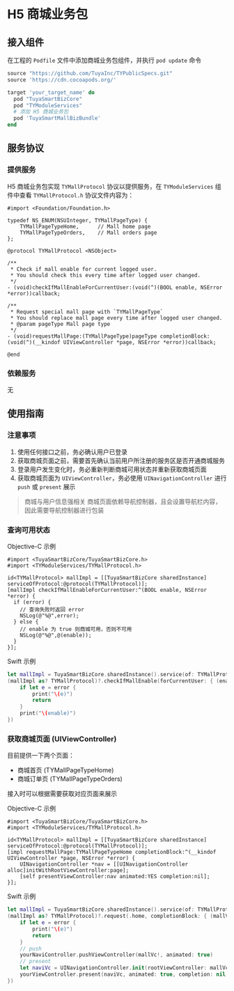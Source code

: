 # H5 商城业务包

## 接入组件

在工程的 `Podfile` 文件中添加商城业务包组件，并执行 `pod update` 命令

```ruby
source "https://github.com/TuyaInc/TYPublicSpecs.git"
source 'https://cdn.cocoapods.org/'

target 'your_target_name' do
  pod "TuyaSmartBizCore"
  pod "TYModuleServices"
  # 添加 H5 商城业务包
  pod 'TuyaSmartMallBizBundle'
end
```

## 服务协议

### 提供服务

H5 商城业务包实现 `TYMallProtocol` 协议以提供服务，在 `TYModuleServices` 组件中查看 `TYMallProtocol.h` 协议文件内容为：

```oc
#import <Foundation/Foundation.h>

typedef NS_ENUM(NSUInteger, TYMallPageType) {
    TYMallPageTypeHome,      // Mall home page
    TYMallPageTypeOrders,    // Mall orders page
};

@protocol TYMallProtocol <NSObject>

/**
 * Check if mall enable for current logged user.
 * You should check this every time after logged user changed.
 */
- (void)checkIfMallEnableForCurrentUser:(void(^)(BOOL enable, NSError *error))callback;

/**
 * Request special mall page with `TYMallPageType`
 * You should replace mall page every time after logged user changed.
 * @param pageType Mall page type
 */
- (void)requestMallPage:(TYMallPageType)pageType completionBlock:(void(^)(__kindof UIViewController *page, NSError *error))callback;

@end
```

### 依赖服务
无

## 使用指南

### 注意事项

1. 使用任何接口之前，务必确认用户已登录
2. 获取商城页面之前，需要首先确认当前用户所注册的服务区是否开通商城服务
3. 登录用户发生变化时，务必重新判断商城可用状态并重新获取商城页面
4. 获取商城页面为 `UIViewController`，务必使用 `UINavigationController` 进行 `push` 或 `present` 展示

> 商城与用户信息强相关
> 商城页面依赖导航控制器，且会设置导航栏内容，因此需要导航控制器进行包装

### 查询可用状态

Objective-C 示例

```oc
#import <TuyaSmartBizCore/TuyaSmartBizCore.h>
#import <TYModuleServices/TYMallProtocol.h>

id<TYMallProtocol> mallImpl = [[TuyaSmartBizCore sharedInstance] serviceOfProtocol:@protocol(TYMallProtocol)];
[mallImpl checkIfMallEnableForCurrentUser:^(BOOL enable, NSError *error) {
  if (error) {
    // 查询失败时返回 error
    NSLog(@"%@",error);
  } else {
    // enable 为 true 则商城可用，否则不可用
    NSLog(@"%@",@(enable));
  }
}];
```

Swift 示例

```swift
let mallImpl = TuyaSmartBizCore.sharedInstance().service(of: TYMallProtocol.self)
(mallImpl as? TYMallProtocol)?.checkIfMallEnable(forCurrentUser: { (enable, error) in
    if let e = error {
        print("\(e)")
        return
    }
    print("\(enable)")
})
```

### 获取商城页面 (UIViewController)

目前提供一下两个页面：
- 商城首页 (TYMallPageTypeHome)
- 商城订单页 (TYMallPageTypeOrders)

接入时可以根据需要获取对应页面来展示

Objective-C 示例

```oc
#import <TuyaSmartBizCore/TuyaSmartBizCore.h>
#import <TYModuleServices/TYMallProtocol.h>

id<TYMallProtocol> mallImpl = [[TuyaSmartBizCore sharedInstance] serviceOfProtocol:@protocol(TYMallProtocol)];
[impl requestMallPage:TYMallPageTypeHome completionBlock:^(__kindof UIViewController *page, NSError *error) {
    UINavigationController *nav = [[UINavigationController alloc]initWithRootViewController:page];
    [self presentViewController:nav animated:YES completion:nil];
}];
```

Swift 示例

```swift
let mallImpl = TuyaSmartBizCore.sharedInstance().service(of: TYMallProtocol.self)
(mallImpl as? TYMallProtocol)?.request(.home, completionBlock: { (mallVc, error) in
    if let e = error {
        print("\(e)")
        return
    }
    // push
    yourNaviController.pushViewController(mallVc!, animated: true)
    // present
    let naviVc = UINavigationController.init(rootViewController: mallVc!)
    yourViewController.present(naviVc, animated: true, completion: nil)
})
```



